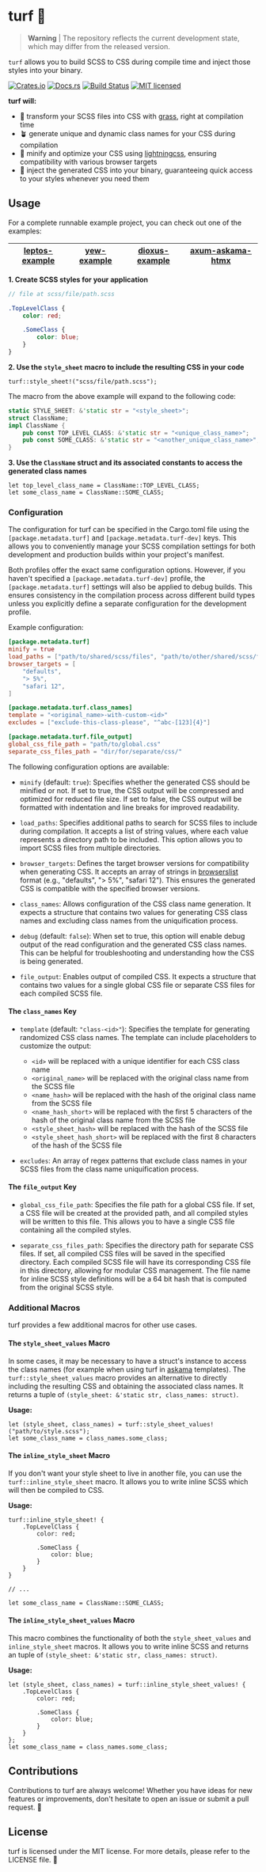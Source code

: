 # turf 🌱

> **Warning** | The repository reflects the current development state, which may differ from the released version.

`turf` allows you to build SCSS to CSS during compile time and inject those styles into your binary.

[![Crates.io][crates-badge]][crates-url]
[![Docs.rs][docs-badge]][docs-url]
[![Build Status][actions-badge]][actions-url]
[![MIT licensed][lic-badge]][lic-url]

[crates-badge]: https://img.shields.io/crates/v/turf.svg
[crates-url]: https://crates.io/crates/turf
[docs-badge]: https://img.shields.io/docsrs/turf/latest.svg?logo=docsdotrs&label=docs.rs
[docs-url]: https://docs.rs/turf
[actions-badge]: https://github.com/myFavShrimp/turf/actions/workflows/rust-ci.yml/badge.svg
[actions-url]: https://github.com/myFavShrimp/turf/actions/workflows/rust-ci.yml
[lic-url]: https://github.com/myFavShrimp/turf/blob/master/LICENSE
[lic-badge]: https://img.shields.io/badge/license-MIT-blue.svg

**turf will:**

- 🌿 transform your SCSS files into CSS with [grass](https://github.com/connorskees/grass/), right at compilation time
- 🪴 generate unique and dynamic class names for your CSS during compilation
- 🔬 minify and optimize your CSS using [lightningcss](https://github.com/parcel-bundler/lightningcss), ensuring compatibility with various browser targets
- 🎨 inject the generated CSS into your binary, guaranteeing quick access to your styles whenever you need them

## Usage

For a complete runnable example project, you can check out one of the examples:

| [leptos-example](https://github.com/myFavShrimp/turf/tree/main/examples/leptos-example) | [yew-example](https://github.com/myFavShrimp/turf/tree/main/examples/yew-example) | [dioxus-example](https://github.com/myFavShrimp/turf/tree/main/examples/dioxus-example) | [axum-askama-htmx](https://github.com/myFavShrimp/turf/tree/main/examples/axum-askama-htmx) |
| --------------------------------------------------------------------------------------- | --------------------------------------------------------------------------------- | --------------------------------------------------------------------------------------- | --------------------------------------------------------------------------------------------------- |

**1. Create SCSS styles for your application**

```scss
// file at scss/file/path.scss

.TopLevelClass {
    color: red;

    .SomeClass {
        color: blue;
    }
}
```

**2. Use the `style_sheet` macro to include the resulting CSS in your code**

```rust,ignore
turf::style_sheet!("scss/file/path.scss");
```

The macro from the above example will expand to the following code:

```rust
static STYLE_SHEET: &'static str = "<style_sheet>";
struct ClassName;
impl ClassName {
    pub const TOP_LEVEL_CLASS: &'static str = "<unique_class_name>";
    pub const SOME_CLASS: &'static str = "<another_unique_class_name>";
}
```

**3. Use the `ClassName` struct and its associated constants to access the generated class names**

```rust,ignore
let top_level_class_name = ClassName::TOP_LEVEL_CLASS;
let some_class_name = ClassName::SOME_CLASS;
```

### Configuration

The configuration for turf can be specified in the Cargo.toml file using the `[package.metadata.turf]` and `[package.metadata.turf-dev]` keys. This allows you to conveniently manage your SCSS compilation settings for both development and production builds within your project's manifest.

Both profiles offer the exact same configuration options. However, if you haven't specified a `[package.metadata.turf-dev]` profile, the `[package.metadata.turf]` settings will also be applied to debug builds. This ensures consistency in the compilation process across different build types unless you explicitly define a separate configuration for the development profile.

Example configuration:

```toml
[package.metadata.turf]
minify = true
load_paths = ["path/to/shared/scss/files", "path/to/other/shared/scss/files"]
browser_targets = [
    "defaults",
    "> 5%",
    "safari 12",
]

[package.metadata.turf.class_names]
template = "<original_name>-with-custom-<id>"
excludes = ["exclude-this-class-please", "^abc-[123]{4}"]

[package.metadata.turf.file_output]
global_css_file_path = "path/to/global.css"
separate_css_files_path = "dir/for/separate/css/"
```

The following configuration options are available:

- `minify` (default: `true`): Specifies whether the generated CSS should be minified or not. If set to true, the CSS output will be compressed and optimized for reduced file size. If set to false, the CSS output will be formatted with indentation and line breaks for improved readability.

- `load_paths`: Specifies additional paths to search for SCSS files to include during compilation. It accepts a list of string values, where each value represents a directory path to be included. This option allows you to import SCSS files from multiple directories.

- `browser_targets`: Defines the target browser versions for compatibility when generating CSS. It accepts an array of strings in [browserslist](https://browsersl.ist/) format (e.g., "defaults", "> 5%", "safari 12"). This ensures the generated CSS is compatible with the specified browser versions.

- `class_names`: Allows configuration of the CSS class name generation. It expects a structure that contains two values for generating CSS class names and excluding class names from the uniquification process.

- `debug` (default: `false`): When set to true, this option will enable debug output of the read configuration and the generated CSS class names. This can be helpful for troubleshooting and understanding how the CSS is being generated.

- `file_output`: Enables output of compiled CSS. It expects a structure that contains two values for a single global CSS file or separate CSS files for each compiled SCSS file.

#### The `class_names` Key

- `template` (default: `"class-<id>"`): Specifies the template for generating randomized CSS class names. The template can include placeholders to customize the output:
    - `<id>` will be replaced with a unique identifier for each CSS class name
    - `<original_name>` will be replaced with the original class name from the SCSS file
    - `<name_hash>` will be replaced with the hash of the original class name from the SCSS file
    - `<name_hash_short>` will be replaced with the first 5 characters of the hash of the original class name from the SCSS file
    - `<style_sheet_hash>` will be replaced with the hash of the SCSS file
    - `<style_sheet_hash_short>` will be replaced with the first 8 characters of the hash of the SCSS file

- `excludes`: An array of regex patterns that exclude class names in your SCSS files from the class name uniquification process.

#### The `file_output` Key

- `global_css_file_path`: Specifies the file path for a global CSS file. If set, a CSS file will be created at the provided path, and all compiled styles will be written to this file. This allows you to have a single CSS file containing all the compiled styles.

- `separate_css_files_path`: Specifies the directory path for separate CSS files. If set, all compiled CSS files will be saved in the specified directory. Each compiled SCSS file will have its corresponding CSS file in this directory, allowing for modular CSS management. The file name for inline SCSS style definitions will be a 64 bit hash that is computed from the original SCSS style.

### Additional Macros

turf provides a few additional macros for other use cases.

#### The `style_sheet_values` Macro

In some cases, it may be necessary to have a struct's instance to access the class names (for example when using turf in [askama](https://github.com/djc/askama) templates).
The `turf::style_sheet_values` macro provides an alternative to directly including the resulting CSS and obtaining the associated class names. It returns a tuple of `(style_sheet: &'static str, class_names: struct)`.

**Usage:**

```rust,ignore
let (style_sheet, class_names) = turf::style_sheet_values!("path/to/style.scss");
let some_class_name = class_names.some_class;
```

#### The `inline_style_sheet` Macro

If you don't want your style sheet to live in another file, you can use the `turf::inline_style_sheet` macro. It allows you to write inline SCSS which will then be compiled to CSS.

**Usage:**

```rust,ignore
turf::inline_style_sheet! {
    .TopLevelClass {
        color: red;

        .SomeClass {
            color: blue;
        }
    }
}

// ...

let some_class_name = ClassName::SOME_CLASS;
```

#### The `inline_style_sheet_values` Macro

This macro combines the functionality of both the `style_sheet_values` and `inline_style_sheet` macros. It allows you to write inline SCSS and returns an tuple of `(style_sheet: &'static str, class_names: struct)`.

**Usage:**

```rust,ignore
let (style_sheet, class_names) = turf::inline_style_sheet_values! {
    .TopLevelClass {
        color: red;

        .SomeClass {
            color: blue;
        }
    }
};
let some_class_name = class_names.some_class;
```

## Contributions

Contributions to turf are always welcome! Whether you have ideas for new features or improvements, don't hesitate to open an issue or submit a pull request. 🤝

## License

turf is licensed under the MIT license. For more details, please refer to the LICENSE file. 📄
